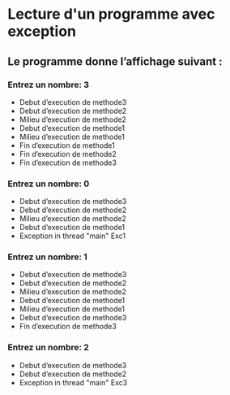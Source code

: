 # Lecture d'un programme avec exception

## Le programme donne l’affichage suivant :

### Entrez un nombre: 3
- Debut d’execution de methode3 
- Debut d’execution de methode2 
- Milieu d’execution de methode2 
- Debut d’execution de methode1 
- Milieu d’execution de methode1 
- Fin d’execution de methode1 
- Fin d’execution de methode2 
- Fin d’execution de methode3

### Entrez un nombre: 0
- Debut d’execution de methode3 
- Debut d’execution de methode2 
- Milieu d’execution de methode2 
- Debut d’execution de methode1 
- Exception in thread "main" Exc1

### Entrez un nombre: 1
- Debut d’execution de methode3 
- Debut d’execution de methode2 
- Milieu d’execution de methode2 
- Debut d’execution de methode1 
- Milieu d’execution de methode1 
- Debut d’execution de methode3 
- Fin d’execution de methode3

### Entrez un nombre: 2
- Debut d’execution de methode3 
- Debut d’execution de methode2 
- Exception in thread "main" Exc3
